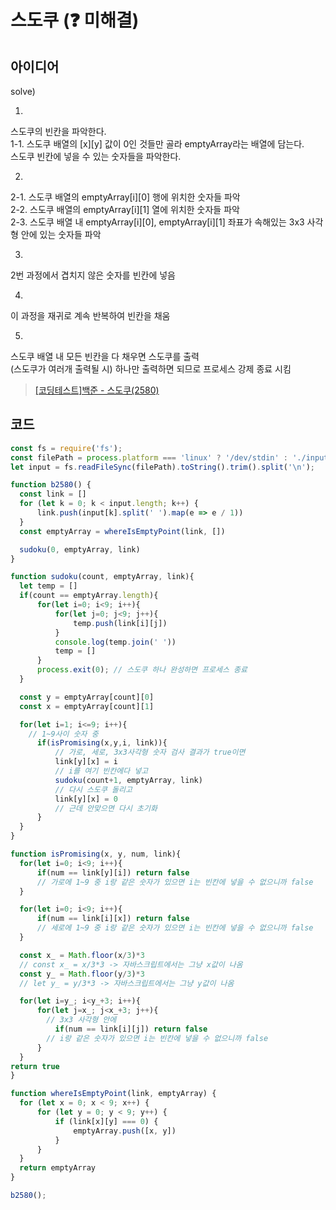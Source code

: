 # 스도쿠 (❓ 미해결)

## 아이디어

solve)

1. 
스도쿠의 빈칸을 파악한다.<br />
1-1. 스도쿠 배열의 [x][y] 값이 0인 것들만 골라 emptyArray라는 배열에 담는다.<br />
스도쿠 빈칸에 넣을 수 있는 숫자들을 파악한다.<br />

2. 
2-1. 스도쿠 배열의 emptyArray[i][0] 행에 위치한 숫자들 파악<br />
2-2. 스도쿠 배열의 emptyArray[i][1] 열에 위치한 숫자들 파악<br />
2-3. 스도쿠 배열 내 emptyArray[i][0], emptyArray[i][1] 좌표가 속해있는 3x3 사각형 안에 있는 숫자들 파악<br />

3. 
2번 과정에서 겹치지 않은 숫자를 빈칸에 넣음<br />

4. 
이 과정을 재귀로 계속 반복하여 빈칸을 채움<br />

5. 
스도쿠 배열 내 모든 빈칸을 다 채우면 스도쿠를 출력<br />
(스도쿠가 여러개 출력될 시) 하나만 출력하면 되므로 프로세스 강제 종료 시킴<br />

> [[코딩테스트]백준 - 스도쿠(2580)](https://velog.io/@diddnjs02/%EC%BD%94%EB%94%A9%ED%85%8C%EC%8A%A4%ED%8A%B8%EB%B0%B1%EC%A4%80-%EC%8A%A4%EB%8F%84%EC%BF%A0)


## 코드

```js
const fs = require('fs');
const filePath = process.platform === 'linux' ? '/dev/stdin' : './input.txt';
let input = fs.readFileSync(filePath).toString().trim().split('\n');

function b2580() {
  const link = []
  for (let k = 0; k < input.length; k++) {
      link.push(input[k].split(' ').map(e => e / 1))
  }
  const emptyArray = whereIsEmptyPoint(link, [])

  sudoku(0, emptyArray, link)
}

function sudoku(count, emptyArray, link){
  let temp = []
  if(count == emptyArray.length){
      for(let i=0; i<9; i++){
          for(let j=0; j<9; j++){
              temp.push(link[i][j])
          }
          console.log(temp.join(' '))
          temp = []
      }
      process.exit(0); // 스도쿠 하나 완성하면 프로세스 종료 
  }

  const y = emptyArray[count][0]
  const x = emptyArray[count][1]

  for(let i=1; i<=9; i++){
    // 1~9사이 숫자 중 
      if(isPromising(x,y,i, link)){
          // 가로, 세로, 3x3사각형 숫자 검사 결과가 true이면 
          link[y][x] = i
          // i를 여기 빈칸에다 넣고 
          sudoku(count+1, emptyArray, link)
          // 다시 스도쿠 돌리고 
          link[y][x] = 0
          // 근데 안맞으면 다시 초기화 
      }
  }
}

function isPromising(x, y, num, link){
  for(let i=0; i<9; i++){
      if(num == link[y][i]) return false 
      // 가로에 1~9 중 i랑 같은 숫자가 있으면 i는 빈칸에 넣을 수 없으니까 false 
  }

  for(let i=0; i<9; i++){
      if(num == link[i][x]) return false
      // 세로에 1~9 중 i랑 같은 숫자가 있으면 i는 빈칸에 넣을 수 없으니까 false 
  }

  const x_ = Math.floor(x/3)*3
  // const x_ = x/3*3 -> 자바스크립트에서는 그냥 x값이 나옴 
  const y_ = Math.floor(y/3)*3
  // let y_ = y/3*3 -> 자바스크립트에서는 그냥 y값이 나옴 

  for(let i=y_; i<y_+3; i++){
      for(let j=x_; j<x_+3; j++){
        // 3x3 사각형 안에 
          if(num == link[i][j]) return false 
        // i랑 같은 숫자가 있으면 i는 빈칸에 넣을 수 없으니까 false 
      }
  }
return true
}

function whereIsEmptyPoint(link, emptyArray) {
  for (let x = 0; x < 9; x++) {
      for (let y = 0; y < 9; y++) {
          if (link[x][y] === 0) {
              emptyArray.push([x, y])
          }
      }
  }
  return emptyArray
}

b2580();

```
